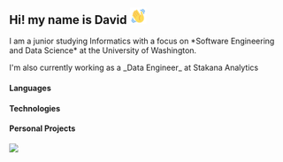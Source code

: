 
<!-- Name -->
<h2>Hi! my name is David <img src="hi.gif" width="30px"> </h2>
<p>I am a junior studying Informatics with a focus on *Software Engineering and Data Science* at the University of Washington.</p>

<p>I'm also currently working as a _Data Engineer_ at Stakana Analytics </p>

#### Languages

#### Technologies

#### Personal Projects
<!-- Top Languages -->
<img height="137px" src="https://github-readme-stats.vercel.app/api/top-langs/?username=davidngo123&hide=html&hide_title=true&hide_border=true&layout=compact&langs_count=6&exclude_repo=CHS,Webmaster&theme=nightowl" /></a>
